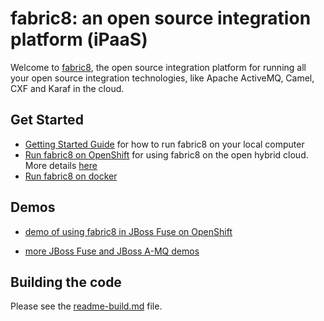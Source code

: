 fabric8: an open source integration platform (iPaaS)
====================================================

Welcome to [fabric8](http://fabric8.io/), the open source integration platform for running all your open source integration technologies, like Apache ActiveMQ, Camel, CXF and Karaf in the cloud.

Get Started
-----------

* [Getting Started Guide](http://fabric8.io/#/site/book/doc/index.md?chapter=getStarted_md) for how to run fabric8 on your local computer
* [Run fabric8 on OpenShift](https://www.openshift.com/quickstarts/jboss-fuse-61-early-access) for using fabric8 on the open hybrid cloud. More details [here](https://github.com/jboss-fuse/fuse-openshift-cartridge/blob/master/README.md)
* [Run fabric8 on docker](https://github.com/fabric8io/fabric8-docker#try-it-out)

Demos
-----

* <a href="https://vimeo.com/80625940">demo of using fabric8 in JBoss Fuse on OpenShift</a></p>
* <a href="https://vimeo.com/album/2635012">more JBoss Fuse and JBoss A-MQ demos</a>


Building the code
-----------------

Please see the [readme-build.md](readme-build.md) file.

